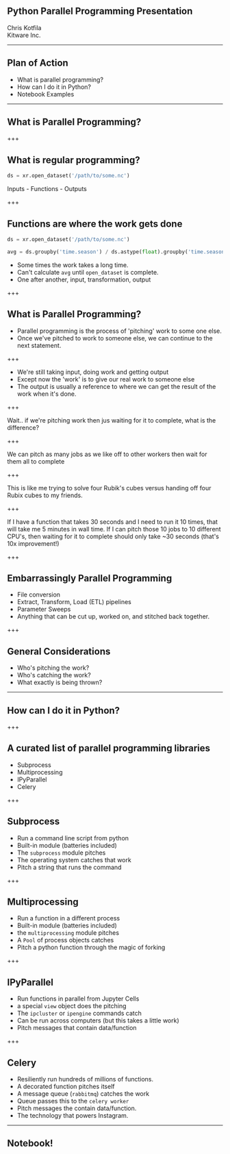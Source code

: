 ## Python Parallel Programming Presentation

Chris Kotfila
<br>
Kitware Inc.
<br>

---
## Plan of Action
+ What is parallel programming?
+ How can I do it in Python?
+ Notebook Examples

---

## What is Parallel Programming?

+++

## What is regular programming?

```python
ds = xr.open_dataset('/path/to/some.nc')
```
Inputs - Functions - Outputs

+++ 

## Functions are where the work gets done

```python
ds = xr.open_dataset('/path/to/some.nc')

avg = ds.groupby('time.season') / ds.astype(float).groupby('time.season').sum()
```
+ Some times the work takes a long time.
+ Can't calculate ```avg``` until ```open_dataset``` is complete.
+ One after another, input, transformation, output

+++

## What is Parallel Programming?

+ Parallel programming is the process of 'pitching' work to some one else.
+ Once we've pitched to work to someone else,  we can continue to the next statement.

+++

+ We're still taking input, doing work and getting output
+ Except now the 'work' is to give our real work to someone else
+ The output is usually a reference to where we can get the result of the work when it's done.

+++


Wait.. if we're pitching work then jus waiting for it to complete,  what is the difference?

+++ 


We can pitch as many jobs as we like off to other workers then wait for them all to complete

+++


This is like me trying to solve four Rubik's cubes versus handing off four Rubix cubes to my friends. 

+++ 

If I have a function that takes 30 seconds and I need to run it 10 times, that will take me 5 minutes in wall time.  If I can pitch those 10 jobs to 10 different CPU's, then waiting for it to complete should only take ~30 seconds (that's 10x improvement!)

+++ 

## Embarrassingly Parallel Programming

+ File conversion
+ Extract, Transform, Load (ETL) pipelines
+ Parameter Sweeps 
+ Anything that can be cut up, worked on, and stitched back together. 


+++

## General Considerations
+ Who's pitching the work? 
+ Who's catching the work?
+ What exactly is being thrown?


---

## How can I do it in Python?

+++

## A curated list of parallel programming libraries
+ Subprocess
+ Multiprocessing
+ IPyParallel
+ Celery

+++

## Subprocess
+ Run a command line script from python
+ Built-in module (batteries included)
+ The ```subprocess``` module pitches
+ The operating system catches that work
+ Pitch a string that runs the command

+++

## Multiprocessing
+ Run a function in a different process
+ Built-in module (batteries included)
+ the ```multiprocessing``` module pitches
+ A ```Pool``` of process objects catches
+ Pitch a python function through the magic of forking

+++

## IPyParallel
+ Run functions in parallel from Jupyter Cells
+ a special ```view``` object does the pitching
+ The ```ipcluster``` or ```ipengine``` commands catch
+ Can be run across computers (but this takes a little work)
+ Pitch messages that contain data/function


+++

## Celery
+ Resiliently run hundreds of millions of functions.
+ A decorated function pitches itself
+ A message queue (```rabbitmq```) catches the work
+ Queue passes this to the ```celery worker```
+ Pitch messages the contain data/function.
+ The technology that powers Instagram. 

---

## Notebook!

